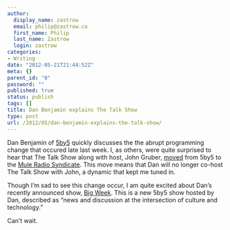 ```yaml
---
author:
  display_name: zastrow
  email: philip@zastrow.co
  first_name: Philip
  last_name: Zastrow
  login: zastrow
categories:
- Writing
date: "2012-05-21T21:44:52Z"
meta: {}
parent_id: "0"
password: ""
published: true
status: publish
tags: []
title: Dan Benjamin explains The Talk Show
type: post
url: /2012/05/dan-benjamin-explains-the-talk-show/
---
```

<p>Dan Benjamin of <a href="http://www.5by5.tv">5by5</a> quickly discusses the the abrupt programming change that occured late last week. I, as others, were quite surprised to hear that The Talk Show along with host, John Gruber, <a href="http://daringfireball.net/linked/2012/05/18/the-talk-show">moved</a> from 5by5 to the <a href="http://muleradio.net/thetalkshow/">Mule Radio Syndicate</a>. This move means that Dan will no longer co-host The Talk Show with John, a dynamic that kept me tuned in.</p>
<p>Though I’m sad to see this change occur, I am quite excited about Dan’s recently announced show, <a href="http://5by5.tv/bigweek">Big Week</a>. This is a new 5by5 show hosted by Dan, described as “news and discussion at the intersection of culture and technology.”</p>
<p>Can’t wait.</p>

